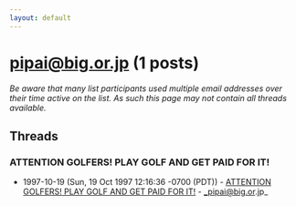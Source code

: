```yaml
---
layout: default
---
```


# pipai@big.or.jp (1 posts)

_Be aware that many list participants used multiple email addresses over their time active on the list. As such this page may not contain all threads available._

## Threads

### ATTENTION GOLFERS! PLAY GOLF AND GET PAID FOR IT!
+ 1997-10-19 (Sun, 19 Oct 1997 12:16:36 -0700 (PDT)) - [ATTENTION GOLFERS! PLAY GOLF AND GET PAID FOR IT!](/archive/1997/10/75de45d9ee0859aa02e251bf5e02d08fad86e0487294cb8f5376dc7b1223884f) - _pipai@big.or.jp_

